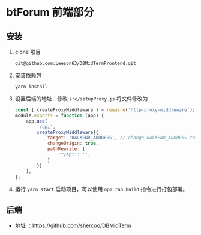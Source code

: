 # btForum 前端部分

## 安装

1.  clone 项目

    ```shell
    git@github.com:Leeson63/DBMidTermFrontend.git
    ```

2.  安装依赖包

    ```shell
    yarn install
    ```

3.  设置后端的地址：修改 `src/setupProxy.js` 将文件修改为

    ```javascript
    const { createProxyMiddleware } = require('http-proxy-middleware');
    module.exports = function (app) {
        app.use(
            '/api',
            createProxyMiddleware({
                target: 'BACKEND_ADDRESS', // change BACKEND_ADDRESS to you backend address
                changeOrigin: true,
                pathRewrite: {
                    '^/api': '',
                }
            })
        );
    };
    ```

4.  运行 `yarn start` 启动项目，可以使用 `npm run build` 指令进行打包部署。

## 后端

*   地址 ：https://github.com/shercoo/DBMidTerm

